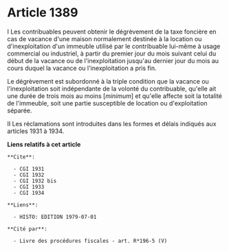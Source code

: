 # Article 1389

I  Les contribuables peuvent obtenir le dégrèvement de la taxe foncière en cas de vacance d'une maison normalement destinée à
la location ou d'inexploitation d'un immeuble utilisé par le contribuable lui-même à usage commercial ou industriel, à partir
du premier jour du mois suivant celui du début de la vacance ou de l'inexploitation jusqu'au dernier jour du mois au cours
duquel la vacance ou l'inexploitation a pris fin.

Le dégrèvement est subordonné à la triple condition que la vacance ou l'inexploitation soit indépendante de la volonté du
contribuable, qu'elle ait une durée de trois mois au moins [*minimum*] et qu'elle affecte soit la totalité de l'immeuble,
soit une partie susceptible de location ou d'exploitation séparée.

II  Les réclamations sont introduites dans les formes et délais indiqués aux articles 1931 à 1934.

**Liens relatifs à cet article**

	**Cite**:

	  - CGI 1931
	  - CGI 1932
	  - CGI 1932 bis
	  - CGI 1933
	  - CGI 1934

	**Liens**:

	  - HISTO: EDITION 1979-07-01

	**Cité par**:

	  - Livre des procédures fiscales - art. R*196-5 (V)
